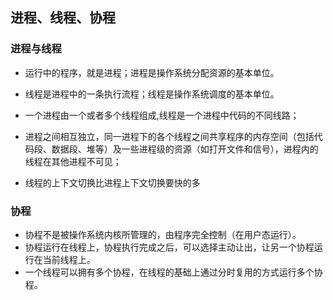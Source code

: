 ## 进程、线程、协程

### 进程与线程

- 运行中的程序，就是进程；进程是操作系统分配资源的基本单位。
- 线程是进程中的一条执行流程；线程是操作系统调度的基本单位。

- 一个进程由一个或者多个线程组成,线程是一个进程中代码的不同线路；
- 进程之间相互独立，同一进程下的各个线程之间共享程序的内存空间（包括代码段、数据段、堆等）及一些进程级的资源（如打开文件和信号），进程内的线程在其他进程不可见；
- 线程的上下文切换比进程上下文切换要快的多



### 协程

- 协程不是被操作系统内核所管理的，由程序完全控制（在用户态运行）。
- 协程运行在线程上，协程执行完成之后，可以选择主动让出，让另一个协程运行在当前线程上。
- 一个线程可以拥有多个协程，在线程的基础上通过分时复用的方式运行多个协程。

